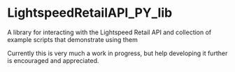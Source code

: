 # LightspeedRetailAPI_PY_lib
A library for interacting with the Lightspeed Retail API and collection of example scripts that demonstrate using them

Currently this is very much a work in progress, but help developing it further is encouraged and appreciated. 
